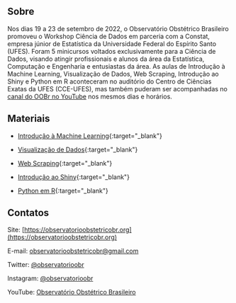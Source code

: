 ## Sobre
Nos dias 19 a 23 de setembro de 2022, o Observatório Obstétrico Brasileiro promoveu o Workshop Ciência de Dados em parceria com a Constat, empresa júnior de Estatística da Universidade Federal do Espírito Santo (UFES). Foram 5 minicursos voltados exclusivamente para a Ciência de Dados, visando atingir profissionais e alunos da área da Estatística, Computação e Engenharia e entusiastas da área. As aulas de Introdução à Machine Learning, Visualização de Dados, Web Scraping, Introdução ao Shiny e Python em R aconteceram no auditório do Centro de Ciências Exatas da UFES (CCE-UFES), mas também puderam ser acompanhadas no [canal do OOBr no YouTube](https://www.youtube.com/channel/UCp4k0g_6yP-S8G2DU6_lSeQ) nos mesmos dias e horários.

## Materiais

- [Introdução à Machine Learning](){:target="_blank"}

- [Visualização de Dados](visualizacao_dados/slide.html){:target="_blank"}

- [Web Scraping](web_scraping/web_scraping.html){:target="_blank"}

- [Introdução ao Shiny](){:target="_blank"}

- [Python em R](python_r/pyr.html){:target="_blank"}

## Contatos


Site: [https://observatorioobstetricobr.org](https://observatorioobstetricobr.org)

E-mail: <a href="mailto:observatorioobstetricobr@gmail.com">observatorioobstetricobr@gmail.com</a>

Twitter: [@observatorioobr](https://twitter.com/observatorioobr)

Instagram: [@observatorioobr](https://instagram/observatorioobr) 

YouTube: [Observatório Obstétrico Brasileiro](https://www.youtube.com/channel/UCp4k0g_6yP-S8G2DU6_lSeQ)

<script src="http://code.jquery.com/jquery-1.4.2.min.js"></script> <script> var x = document.getElementsByClassName("site-footer-credits"); setTimeout(() => { x[0].remove(); }, 10); </script>
